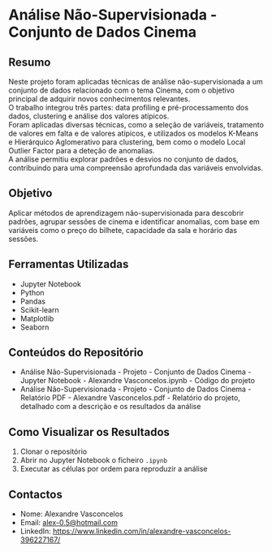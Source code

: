 # Análise Não-Supervisionada - Conjunto de Dados Cinema

## Resumo
Neste projeto foram aplicadas técnicas de análise não-supervisionada a um conjunto de dados relacionado com o tema Cinema, com o objetivo principal de adquirir novos conhecimentos relevantes.  
O trabalho integrou três partes: data profiling e pré-processamento dos dados, clustering e análise dos valores atípicos.  
Foram aplicadas diversas técnicas, como a seleção de variáveis, tratamento de valores em falta e de valores atípicos, e utilizados os modelos K-Means e Hierárquico Aglomerativo para clustering, bem como o modelo Local Outlier Factor para a deteção de anomalias.  
A análise permitiu explorar padrões e desvios no conjunto de dados, contribuindo para uma compreensão aprofundada das variáveis envolvidas.

## Objetivo
Aplicar métodos de aprendizagem não-supervisionada para descobrir padrões, agrupar sessões de cinema e identificar anomalias, com base em variáveis como o preço do bilhete, capacidade da sala e horário das sessões.

## Ferramentas Utilizadas
- Jupyter Notebook
- Python
- Pandas
- Scikit-learn
- Matplotlib
- Seaborn

## Conteúdos do Repositório
- Análise Não-Supervisionada - Projeto - Conjunto de Dados Cinema - Jupyter Notebook - Alexandre Vasconcelos.ipynb - Código do projeto
- Análise Não-Supervisionada - Projeto - Conjunto de Dados Cinema - Relatório PDF - Alexandre Vasconcelos.pdf - Relatório do projeto, detalhado com a descrição e os resultados da análise

## Como Visualizar os Resultados
1. Clonar o repositório
2. Abrir no Jupyter Notebook o ficheiro `.ipynb`
3. Executar as células por ordem para reproduzir a análise

## Contactos
- Nome: Alexandre Vasconcelos  
- Email: alex-0.5@hotmail.com
- LinkedIn: https://www.linkedin.com/in/alexandre-vasconcelos-396227167/

